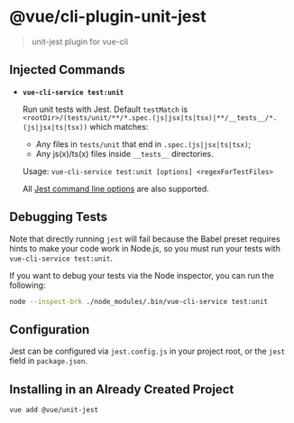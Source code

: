# @vue/cli-plugin-unit-jest

> unit-jest plugin for vue-cli

## Injected Commands

- **`vue-cli-service test:unit`**

  Run unit tests with Jest. Default `testMatch` is `<rootDir>/(tests/unit/**/*.spec.(js|jsx|ts|tsx)|**/__tests__/*.(js|jsx|ts|tsx))` which matches:

  - Any files in `tests/unit` that end in `.spec.(js|jsx|ts|tsx)`;
  - Any js(x)/ts(x) files inside `__tests__` directories.

  Usage: `vue-cli-service test:unit [options] <regexForTestFiles>`

  All [Jest command line options](https://facebook.github.io/jest/docs/en/cli.html) are also supported.

## Debugging Tests

Note that directly running `jest` will fail because the Babel preset requires hints to make your code work in Node.js, so you must run your tests with `vue-cli-service test:unit`.

If you want to debug your tests via the Node inspector, you can run the following:

``` sh
node --inspect-brk ./node_modules/.bin/vue-cli-service test:unit
```

## Configuration

Jest can be configured via `jest.config.js` in your project root, or the `jest` field in `package.json`.

## Installing in an Already Created Project

``` sh
vue add @vue/unit-jest
```
